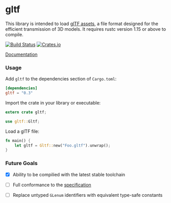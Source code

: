 # gltf

This library is intended to load [glTF assets](https://www.khronos.org/gltf), a file format designed for the efficient transmission of 3D models. It requires rustc version 1.15 or above to compile.

[![Build Status](https://travis-ci.org/alteous/gltf.svg?branch=master)](https://travis-ci.org/Alteous/gltf)
[![Crates.io](https://img.shields.io/crates/v/gltf.svg)](https://crates.io/crates/gltf)

[Documentation](https://docs.rs/gltf)

### Usage

Add `gltf` to the dependencies section of `Cargo.toml`:

```toml
[dependencies]
gltf = "0.3"
```

Import the crate in your library or executable:

```rust
extern crate gltf;

use gltf::Gltf;
```

Load a glTF file:

```rust
fn main() {
    let gltf = Gltf::new("Foo.gltf").unwrap();
}
```

### Future Goals

 - [x] Ability to be compilied with the latest stable toolchain
 - [ ] Full conformance to the [specification](https://github.com/KhronosGroup/glTF/blob/master/specification/1.0/README.md)
 - [ ] Replace untyped `GLenum` identifiers with equivalent type-safe constants

